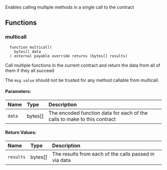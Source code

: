 Enables calling multiple methods in a single call to the contract

## Functions

### multicall

```solidity
  function multicall(
    bytes[] data
  ) external payable override returns (bytes[] results)
```

Call multiple functions in the current contract and return the data from all of them if they all succeed

The `msg.value` should not be trusted for any method callable from multicall.

#### Parameters:

| Name   | Type    | Description                                                              |
| :----- | :------ | :----------------------------------------------------------------------- |
| `data` | bytes[] | The encoded function data for each of the calls to make to this contract |

#### Return Values:

| Name      | Type    | Description                                           |
| :-------- | :------ | :---------------------------------------------------- |
| `results` | bytes[] | The results from each of the calls passed in via data |
